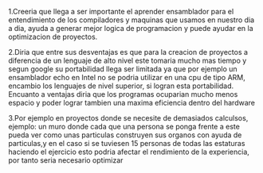 1.Creeria que llega a ser importante el aprender ensamblador para el entendimiento de los compiladores y maquinas que usamos en nuestro dia a dia, 
ayuda a generar mejor logica de programacion y puede ayudar en la optimizacion de proyectos.

2.Diria que entre sus desventajas es que para la creacion de proyectos a diferencia de un lenguaje de alto nivel este tomaria mucho mas tiempo y
segun google su portabilidad llega ser limitada ya que por ejemplo un ensamblador echo en Intel no se podria utilizar en una cpu de tipo ARM,
encambio los lenguajes de nivel superior, si logran esta portabilidad. Encuanto a ventajas diria que los programas ocuparian mucho menos espacio y
poder lograr tambien una maxima eficiencia dentro del hardware
   
3.Por ejemplo en proyectos donde se necesite de demasiados calculsos, ejemplo: un muro donde cada que una persona se ponga frente a este pueda ver
como unas particulas construyen sus organos con ayuda de particulas,y en el caso si se tuviesen 15 personas de todas las estaturas haciendo el
ejercicio esto podria afectar el rendimiento de la experiencia, por tanto seria necesario optimizar 

